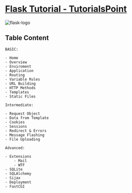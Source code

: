 # [Flask Tutorial - TutorialsPoint](https://www.tutorialspoint.com/flask/flask_application.htm)

![flask-logo](https://th.bing.com/th/id/OIP.osnbrmpnqfKNC47fuvTToAHaHa?pid=ImgDet&rs=1)

## Table Content

```text
BASIC: 

- Home
- Overview
- Enviroment
- Application
- Routing
- Variable Rules
- URL Building
- HTTP Methods
- Templates
- Static Files
```

```text
Intermediate:

- Request Object
- Data from Template
- Cookies
- Sessions
- Redirect & Errors
- Message Flashing
- File Uploading
```

```text
Advanced:

- Extensions
    - Mail
    - WTF
- SQLite
- SQLAlchemy
- Sijax
- Deployment
- FastCGI
```
